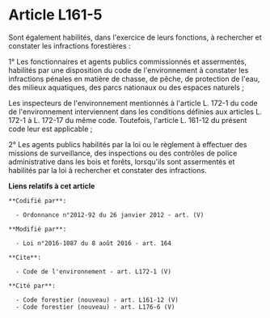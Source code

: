 # Article L161-5

Sont également habilités, dans l'exercice de leurs fonctions, à rechercher et constater les infractions forestières : 

1° Les fonctionnaires et agents publics commissionnés et assermentés, habilités par une disposition du code de
l'environnement à constater les infractions pénales en matière de chasse, de pêche, de protection de l'eau, des milieux
aquatiques, des parcs nationaux ou des espaces naturels ; 

Les inspecteurs de l'environnement mentionnés à l'article L. 172-1 du code de l'environnement interviennent dans les
conditions définies aux articles L. 172-1 à L. 172-17 du même code. Toutefois, l'article L. 161-12 du présent code leur est
applicable ; 

2° Les agents publics habilités par la loi ou le règlement à effectuer des missions de surveillance, des inspections ou des
contrôles de police administrative dans les bois et forêts, lorsqu'ils sont assermentés et habilités par la loi à rechercher
et constater des infractions.

**Liens relatifs à cet article**

	**Codifié par**:

	  - Ordonnance n°2012-92 du 26 janvier 2012 - art. (V)

	**Modifié par**:

	  - Loi n°2016-1087 du 8 août 2016 - art. 164

	**Cite**:

	  - Code de l'environnement - art. L172-1 (V)

	**Cité par**:

	  - Code forestier (nouveau) - art. L161-12 (V)
	  - Code forestier (nouveau) - art. L176-6 (V)
